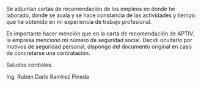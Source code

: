 Se adjuntan cartas de recomendación de los empleos en donde he laborado, donde se avala y se hace constancia de las actividades y tiempo que
he obtenido en mi experiencia de trabajo profesional.

Es importante hacer mención que en la carta de recomendación de APTIV. la empresa mencionó mi número de seguridad social.
Decidí ocultarlo por motivos de seguridad personal, dispongo del documento original en caso de concretarse una contratación.

Saludos cordiales.

Ing. Rubén Darío Ramírez Pineda
